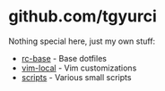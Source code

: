 # github.com/tgyurci

Nothing special here, just my own stuff:

* [rc-base](https://github.com/tgyurci/rc-base) - Base dotfiles
* [vim-local](https://github.com/tgyurci/vim-local) - Vim customizations
* [scripts](https://github.com/tgyurci/scripts) - Various small scripts
